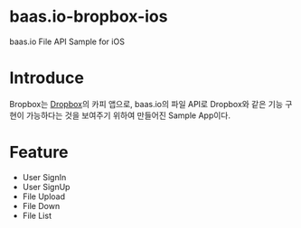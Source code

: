 baas.io-bropbox-ios
===================

baas.io File API Sample for iOS

# Introduce
Bropbox는 [Dropbox](https://www.dropbox.com/iphoneapp)의 카피 앱으로, baas.io의 파일 API로 Dropbox와 같은 기능 구현이 가능하다는 것을 보여주기 위하여
만들어진 Sample App이다.

# Feature
* User SignIn
* User SignUp
* File Upload
* File  Down
* File List
